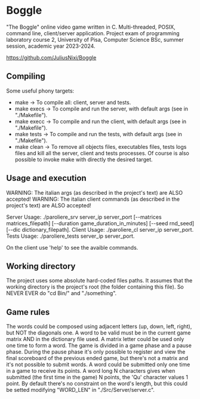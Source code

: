 # Boggle
"The Boggle" online video game written in C. Multi-threaded, POSIX, command line, client/server application. Project exam of programming laboratory course 2, University of Pisa, Computer Science BSc, summer session, academic year 2023-2024.

https://github.com/JuliusNixi/Boggle

## Compiling
Some useful phony targets:
- make -> To compile all: client, server and tests.
- make execs -> To compile and run the server, with default args (see in "./Makefile").
- make execc -> To compile and run the client, with default args (see in "./Makefile").
- make tests -> To compile and run the tests, with default args (see in "./Makefile").
- make clean -> To remove all objects files, executables files, tests logs files and kill all the server, client and tests processes.
Of course is also possible to invoke make with directly the desired target.

## Usage and execution
WARNING: The italian args (as described in the project's text) are ALSO accepted!
WARNING: The italian client commands (as described in the project's text) are ALSO accepted!

Server Usage: ./paroliere_srv server_ip server_port [--matrices matrices_filepath] [--duration game_duration_in_minutes] [--seed rnd_seed] [--dic dictionary_filepath].
Client Usage: ./paroliere_cl server_ip server_port.
Tests Usage: ./paroliere_tests server_ip server_port.

On the client use 'help' to see the avaible commands.

## Working directory
The project uses some absolute hard-coded files paths. It assumes that the working directory is the project's root (the folder containing this file). So NEVER EVER do "cd Bin/" and "./something".

## Game rules
The words could be composed using adjacent letters (up, down, left, right), but NOT the diagonals one. A word to be valid must be in the current game matrix AND in the dictionary file used. A matrix letter could be used only one time to form a word. The game is divided in a game phase and a pause phase. During the pause phase it's only possible to register and view the final scoreboard of the previous ended game, but there's not a matrix and it's not possible to submit words. A word could be submitted only one time in a game to receive its points. A word long N characters gives when submitted (the first time in the game) N points, the 'Qu' character values 1 point. By default there's no constraint on the word's length, but this could be setted modifying "WORD_LEN" in "./Src/Server/server.c".

